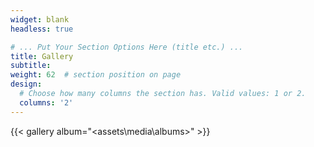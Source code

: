 ```yaml
---
widget: blank
headless: true

# ... Put Your Section Options Here (title etc.) ...
title: Gallery
subtitle:
weight: 62  # section position on page
design:
  # Choose how many columns the section has. Valid values: 1 or 2.
  columns: '2'
---
```

{{< gallery album="<assets\media\albums>" >}}